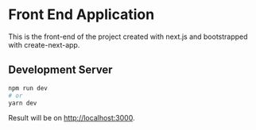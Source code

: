 # Front End Application

This is the front-end of the project created with next.js and bootstrapped with create-next-app.
## Development Server

```bash
npm run dev
# or
yarn dev
```

Result will be on [http://localhost:3000](http://localhost:3000).
